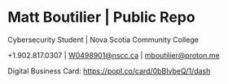 # Matt Boutilier | Public Repo
Cybersecurity Student | Nova Scotia Community College

+1.902.817.0307 | W0498901@nscc.ca | mboutilier@proton.me

Digital Business Card: https://popl.co/card/0bBIvbeQ/1/dash